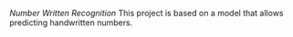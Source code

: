 *Number Written Recognition*
This project is based on a model that allows predicting handwritten numbers.


